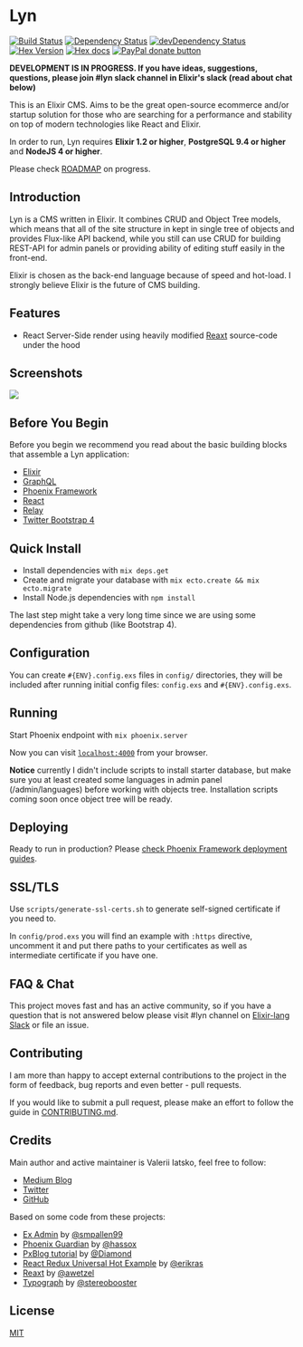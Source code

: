 # Lyn
[![Build Status](https://travis-ci.org/viatsko/lyn.svg?branch=master)](https://travis-ci.org/viatsko/lyn)
[![Dependency Status](https://david-dm.org/viatsko/lyn.svg?style=flat-square)](https://david-dm.org/viatsko/lyn)
[![devDependency Status](https://david-dm.org/viatsko/lyn/dev-status.svg?style=flat-square)](https://david-dm.org/viatsko/lyn#info=devDependencies)
[![Hex Version](https://img.shields.io/hexpm/v/lyn.svg?style=flat)](https://hex.pm/packages/lyn)
[![Hex docs](https://img.shields.io/badge/hex.pm-docs-green.svg?style=flat)](https://hexdocs.pm/lyn)
[![PayPal donate button](https://img.shields.io/badge/donate-paypal-brightgreen.svg?style=flat-square)](https://www.paypal.com/cgi-bin/webscr?cmd=_s-xclick&hosted_button_id=842M2JWBL3JPJ)

**DEVELOPMENT IS IN PROGRESS. If you have ideas, suggestions, questions, please join #lyn slack channel in Elixir's slack (read about chat below)**

This is an Elixir CMS. Aims to be the great open-source ecommerce and/or startup
solution for those who are searching for a performance and stability on top
of modern technologies like React and Elixir.

In order to run, Lyn requires **Elixir 1.2 or higher**, **PostgreSQL 9.4 or higher** and **NodeJS 4 or higher**.

Please check [ROADMAP](ROADMAP.md) on progress.

## Introduction
Lyn is a CMS written in Elixir. It combines CRUD and Object Tree models, which means
that all of the site structure in kept in single tree of objects and provides
Flux-like API backend, while you still can use CRUD for building REST-API for admin
panels or providing ability of editing stuff easily in the front-end.

Elixir is chosen as the back-end language because of speed and hot-load.
I strongly believe Elixir is the future of CMS building.

## Features
* React Server-Side render using heavily modified [Reaxt](https://github.com/awetzel/reaxt) source-code under the hood

## Screenshots
![](https://cloud.githubusercontent.com/assets/376065/13376060/d1766532-ddb0-11e5-9959-1c9260df6bc1.png)

## Before You Begin
Before you begin we recommend you read about the basic building blocks that assemble a Lyn application:
* [Elixir](http://elixir-lang.org/)
* [GraphQL](https://facebook.github.io/graphql/)
* [Phoenix Framework](http://www.phoenixframework.org/)
* [React](https://facebook.github.io/react/)
* [Relay](https://facebook.github.io/relay/)
* [Twitter Bootstrap 4](http://blog.getbootstrap.com/2015/08/19/bootstrap-4-alpha/)

## Quick Install
* Install dependencies with `mix deps.get`
* Create and migrate your database with `mix ecto.create && mix ecto.migrate`
* Install Node.js dependencies with `npm install`

The last step might take a very long time since we are using some dependencies
from github (like Bootstrap 4).

## Configuration
You can create `#{ENV}.config.exs` files in `config/` directories, they will be
included after running initial config files: `config.exs` and `#{ENV}.config.exs`.

## Running
Start Phoenix endpoint with `mix phoenix.server`

Now you can visit [`localhost:4000`](http://localhost:4000) from your browser.

**Notice** currently I didn't include scripts to install starter database,
but make sure you at least created some languages in admin panel (/admin/languages)
before working with objects tree. Installation scripts coming soon once object
tree will be ready.

## Deploying
Ready to run in production? Please [check Phoenix Framework deployment guides](http://www.phoenixframework.org/docs/deployment).

## SSL/TLS
Use `scripts/generate-ssl-certs.sh` to generate self-signed certificate if you need to.

In `config/prod.exs` you will find an example with `:https` directive, uncomment it
and put there paths to your certificates as well as intermediate certificate if you
have one.

## FAQ & Chat
This project moves fast and has an active community, so if you have a question that is not answered below please visit #lyn channel on [Elixir-lang Slack](https://elixir-lang.slack.com/) or file an issue.

## Contributing
I am more than happy to accept external contributions to the project in the form of feedback, bug reports and even better - pull requests.

If you would like to submit a pull request, please make an effort to follow the guide in [CONTRIBUTING.md](CONTRIBUTING.md).

## Credits
Main author and active maintainer is Valerii Iatsko, feel free to follow:
* [Medium Blog](https://medium.com/@viatsko)
* [Twitter](https://twitter.com/viatsko)
* [GitHub](https://github.com/viatsko)

Based on some code from these projects:
* [Ex Admin](https://github.com/smpallen99/ex_admin) by [@smpallen99](https://github.com/smpallen99)
* [Phoenix Guardian](https://github.com/hassox/phoenix_guardian) by [@hassox](https://github.com/hassox)
* [PxBlog tutorial](https://github.com/Diamond/pxblog) by [@Diamond](https://github.com/Diamond)
* [React Redux Universal Hot Example](https://github.com/erikras/react-redux-universal-hot-example) by [@erikras](https://github.com/erikras)
* [Reaxt](https://github.com/awetzel/reaxt) by [@awetzel](https://github.com/awetzel)
* [Typograph](https://github.com/stereobooster/typograph) by [@stereobooster](https://github.com/stereobooster)

## License
[MIT](LICENSE.md)
